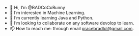 - 👋 Hi, I’m @BADCoCoBunny
- 👀 I’m interested in Machine Learning.
- 🌱 I’m currently learning Java and Python.
- 💞️ I’m looking to collaborate on any software devolop to learn.
- 📫 How to reach me: through email gracebradlol@gmail.com.

<!---
BADCoCoBuny/BADCoCoBuny is a ✨ special ✨ repository because its `README.md` (this file) appears on your GitHub profile.
You can click the Preview link to take a look at your changes.
--->
